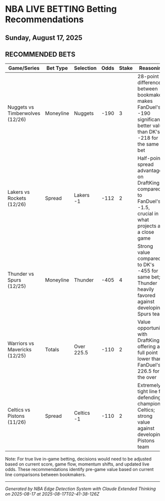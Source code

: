 # NBA LIVE BETTING Betting Recommendations
## Sunday, August 17, 2025

## RECOMMENDED BETS
| Game/Series | Bet Type | Selection | Odds | Stake | Reasoning |
|-------------|----------|-----------|------|-------|-----------|
| Nuggets vs Timberwolves (12/26) | Moneyline | Nuggets | -190 | 3 | 28-point difference between bookmakers makes FanDuel's -190 significantly better value than DK's -218 for the same bet |
| Lakers vs Rockets (12/26) | Spread | Lakers -1 | -112 | 2 | Half-point spread advantage on DraftKings compared to FanDuel's -1.5, crucial in what projects as a close game |
| Thunder vs Spurs (12/25) | Moneyline | Thunder | -405 | 4 | Strong value compared to DK's -455 for same bet; Thunder heavily favored against developing Spurs team |
| Warriors vs Mavericks (12/25) | Totals | Over 225.5 | -110 | 2 | Value opportunity with DraftKings offering a full point lower than FanDuel's 226.5 for the over |
| Celtics vs Pistons (11/26) | Spread | Celtics -1 | -110 | 2 | Extremely tight line for defending champion Celtics; strong value against developing Pistons team |

Note: For true live in-game betting, decisions would need to be adjusted based on current score, game flow, momentum shifts, and updated live odds. These recommendations identify pre-game value based on current line comparisons between bookmakers.

---
*Generated by NBA Edge Detection System with Claude Extended Thinking on 2025-08-17 at 2025-08-17T02-41-38-126Z*
